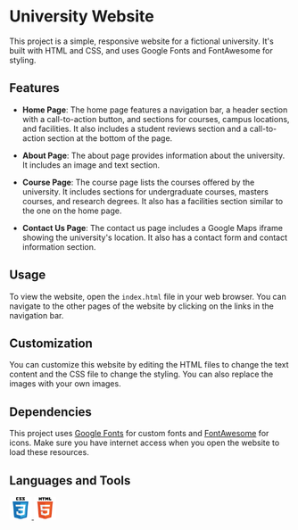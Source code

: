 # University Website

This project is a simple, responsive website for a fictional university. It's built with HTML and CSS, and uses Google Fonts and FontAwesome for styling.

## Features

- **Home Page**: The home page features a navigation bar, a header section with a call-to-action button, and sections for courses, campus locations, and facilities. It also includes a student reviews section and a call-to-action section at the bottom of the page.

- **About Page**: The about page provides information about the university. It includes an image and text section.

- **Course Page**: The course page lists the courses offered by the university. It includes sections for undergraduate courses, masters courses, and research degrees. It also has a facilities section similar to the one on the home page.

- **Contact Us Page**: The contact us page includes a Google Maps iframe showing the university's location. It also has a contact form and contact information section.

## Usage

To view the website, open the `index.html` file in your web browser. You can navigate to the other pages of the website by clicking on the links in the navigation bar.

## Customization

You can customize this website by editing the HTML files to change the text content and the CSS file to change the styling. You can also replace the images with your own images.

## Dependencies

This project uses [Google Fonts](https://fonts.google.com/) for custom fonts and [FontAwesome](https://fontawesome.com/) for icons. Make sure you have internet access when you open the website to load these resources.

## Languages and Tools
<p> <a href="https://www.w3schools.com/css/" target="_blank" rel="noreferrer"> <img src="https://raw.githubusercontent.com/devicons/devicon/master/icons/css3/css3-original-wordmark.svg" alt="css3" width="40" height="40"/> </a> <a href="https://www.w3.org/html/" target="_blank" rel="noreferrer"> <img src="https://raw.githubusercontent.com/devicons/devicon/master/icons/html5/html5-original-wordmark.svg" alt="html5" width="40" height="40"/> </a> </p>
